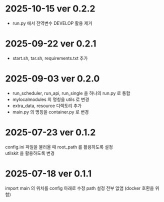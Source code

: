 # 2025-10-15 ver 0.2.2
- run.py 에서 전역변수 DEVELOP 활용 제거

# 2025-09-22 ver 0.2.1
- start.sh, tar.sh, requirements.txt 추가

# 2025-09-03 ver 0.2.0
- run_scheduler, run_api, run_single 을 하나의 run.py 로 통합
- mylocalmodules 의 명칭을 utils 로 변경
- extra_data, resource 디렉토리 추가
- main.py 의 명칭을 container.py 로 변경

# 2025-07-23 ver 0.1.2
config.ini 파일을 불러올 때 root_path 를 활용하도록 설정</br>
utilskit 을 활용하도록 변경

# 2025-07-18 ver 0.1.1
import main 의 위치를 config 아래로 수정
path 설정 전부 없앰 (docker 호환을 위함)